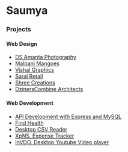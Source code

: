 Saumya
=============


### Projects

#### Web Design

 - [DS Amanta Photography][6]
 - [Malpani Mangoes][1]
 - [Vishal Graphics][2]
 - [Saral Retail][3]
 - [Shree Creations][4]
 - [DzinersCombine Architects][5]


#### Web Development

 - [API Development with Express and MySQL][wd-5]
 - [Find Health][wd-1]
 - [Desktop CSV Reader][wd-2]
 - [XpNS. Expense Tracker][wd-3]
 - [InVDO. Desktop Youtube Video player][wd-4]









[1]: https://saumya.github.io/WebDesignDemo2/
[2]: https://saumya.github.io/WebDesign_vishalgraphics/
[3]: https://saumya.github.io/saral-retail/
[4]: https://saumya.github.io/WebDesignDemo1/
[5]: https://github.com/saumya/dcarchitects.in
[6]: http://dsamanta.com/

[wd-1]: https://findhealth.today/
[wd-2]: https://github.com/saumya/desktop-csv-reader
[wd-3]: https://github.com/saumya/xpns
[wd-4]: https://github.com/saumya/InVDO
[wd-5]: https://github.com/saumya/NodeOrmApi_104









